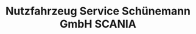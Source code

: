 ---
title: "Nutzfahrzeug Service Schünemann GmbH SCANIA"
url: /holzminden/nutzfahrzeug-service-schuenemann-gmbh-scania/
shop: Autowerkstatt
---